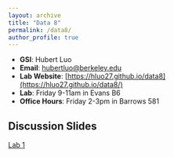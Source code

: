 ```yaml
---
layout: archive
title: "Data 8"
permalink: /data8/
author_profile: true
---
```


- **GSI**: Hubert Luo
- **Email**: hubertluo@berkeley.edu
- **Lab Website**: [https://hluo27.github.io/data8](https://hluo27.github.io/data8/)
- **Lab**: Friday 9-11am in Evans B6
- **Office Hours**: Friday 2-3pm in Barrows 581

## Discussion Slides

[Lab 1](https://github.com/hLuo27/teaching/raw/master/data8/slides/lab1.pdf)